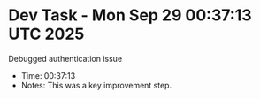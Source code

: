 # Dev Task - Mon Sep 29 00:37:13 UTC 2025
Debugged authentication issue
- Time: 00:37:13
- Notes: This was a key improvement step.
